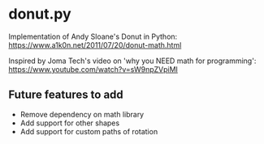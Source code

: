 # donut.py

 Implementation of Andy Sloane's Donut in Python: https://www.a1k0n.net/2011/07/20/donut-math.html

Inspired by Joma Tech's video on 'why you NEED math for programming': https://www.youtube.com/watch?v=sW9npZVpiMI

## Future features to add
* Remove dependency on math library
* Add support for other shapes
* Add support for custom paths of rotation
